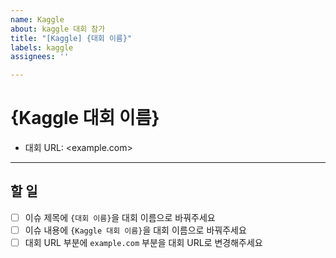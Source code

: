 ```yaml
---
name: Kaggle
about: kaggle 대회 참가
title: "[Kaggle] {대회 이름}"
labels: kaggle
assignees: ''

---
```


# {Kaggle 대회 이름}

- 대회 URL: <example.com>

---

## 할 일

- [ ] 이슈 제목에 `{대회 이름}`을 대회 이름으로 바꿔주세요
- [ ] 이슈 내용에 `{Kaggle 대회 이름}`을 대회 이름으로 바꿔주세요
- [ ] 대회 URL 부분에 `example.com` 부분을 대회 URL로 변경해주세요
